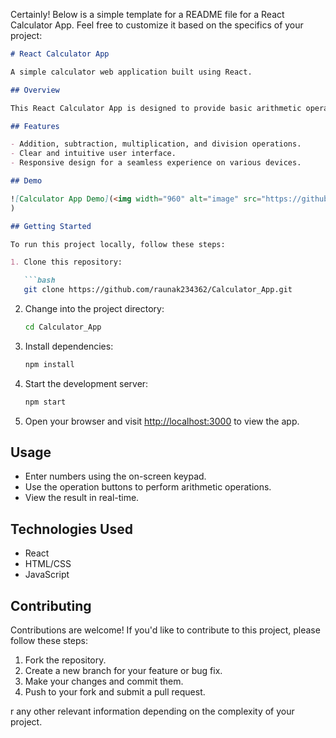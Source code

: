 Certainly! Below is a simple template for a README file for a React Calculator App. Feel free to customize it based on the specifics of your project:

```markdown
# React Calculator App

A simple calculator web application built using React.

## Overview

This React Calculator App is designed to provide basic arithmetic operations in a user-friendly interface. It allows users to perform addition, subtraction, multiplication, and division operations conveniently within a web browser.

## Features

- Addition, subtraction, multiplication, and division operations.
- Clear and intuitive user interface.
- Responsive design for a seamless experience on various devices.

## Demo

![Calculator App Demo](<img width="960" alt="image" src="https://github.com/raunak234362/Calculator_App/assets/64278503/42f506b1-8f69-445f-a2b1-99da16ccee32">
)

## Getting Started

To run this project locally, follow these steps:

1. Clone this repository:

   ```bash
   git clone https://github.com/raunak234362/Calculator_App.git
   ```

2. Change into the project directory:

   ```bash
   cd Calculator_App
   ```

3. Install dependencies:

   ```bash
   npm install
   ```

4. Start the development server:

   ```bash
   npm start
   ```

5. Open your browser and visit [http://localhost:3000](http://localhost:3000) to view the app.

## Usage

- Enter numbers using the on-screen keypad.
- Use the operation buttons to perform arithmetic operations.
- View the result in real-time.

## Technologies Used

- React
- HTML/CSS
- JavaScript

## Contributing

Contributions are welcome! If you'd like to contribute to this project, please follow these steps:

1. Fork the repository.
2. Create a new branch for your feature or bug fix.
3. Make your changes and commit them.
4. Push to your fork and submit a pull request.

r any other relevant information depending on the complexity of your project.
